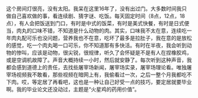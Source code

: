 这个房间灯很亮，没有太阳。我呆在这里16年了，没有出过门。大多数时间我只做自己喜欢做的事，看连续剧、猜字谜、吃饭。每天固定时间（8点，12点，18点），有人会把饭送到门口，有时是中式的饭菜，有时是美式快餐，有时是日式便当，肉丸的口味不错，不知道是什么动物的肉。其实，口味我不太在意，连续吃一年肉丸配可乐也没问题，营养我也不在意，吃坏了最多是拉肚子，我在意的是放松的感觉，吃一个肉丸喝一口可乐，你不知道那有多快活。有时在半夜，我会听到动物的惨叫，应该是动物，很尖锐，很规律，听久了会怀疑是不是有人在捏橡胶鸡，或是空调机故障了。声音大概持续一小时，然后就安静了。每次听到这种声音，我都会感到道德上的责任，去找些屠宰场新闻，屠宰场实录，屠宰场理论看。唯独屠宰场视频我不敢看，那些视频在暗网上有，我偷看过一次，之后一整个月我都吃不下肉。哎，等定居了再看吧，这也是一种让自己好受一点的技巧，要定居就要毕业啊。我的毕业论文还没动过，主题是“火星鸡的药用价值”。
